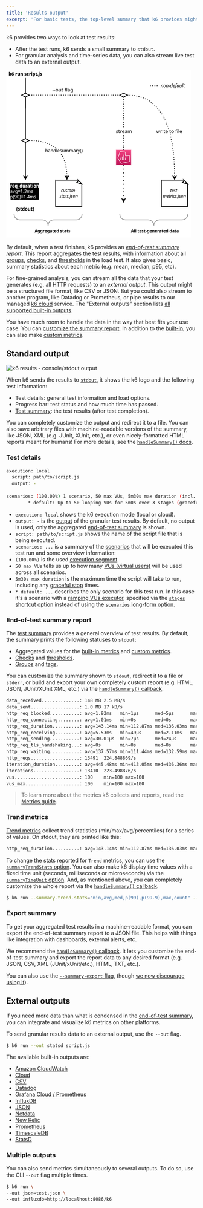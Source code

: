 ```yaml
---
title: 'Results output'
excerpt: 'For basic tests, the top-level summary that k6 provides might be enough. For detailed analysis, you can stream all data your test outputs to an external source.'
---
```


k6 provides two ways to look at test results:
* After the test runs, k6 sends a small summary to `stdout`.
* For granular analysis and time-series data, you can also stream live test data to an external output.


![A diagram of the two broad ways to handle results: aggregated and granular](./images/k6-results-diagram.png)

By default, when a test finishes, k6 provides an [_end-of-test summary report_](#end-of-test-summary-report).
This report aggregates the test results, with information about all [groups](/using-k6/tags-and-groups#groups), [checks](/using-k6/checks), and [thresholds](/using-k6/thresholds) in the load test.
It also gives basic, summary statistics about each metric (e.g. mean, median, p95, etc).

For fine-grained analysis, you can stream all the data that your test generates (e.g. all HTTP requests) to an _external output_.
This output might be a structured file format, like CSV or JSON.
But you could also stream to another program, like Datadog or Prometheus, or pipe results to our managed [k6 cloud](/results-visualization/cloud) service.
The "External outputs" section lists [all supported built-in outputs](/getting-started/results-output#external-outputs).

You have much room to handle the data in the way that best fits your use case.
You can [customize the summary report](/results-visualization/end-of-test-summary#handlesummary-callback).
In addition to the [built-in](/using-k6/metrics#built-in-metrics), you can also make [custom metrics](/using-k6/metrics#custom-metrics).


## Standard output

![k6 results - console/stdout output](./images/k6-results-stdout.png)

When k6 sends the results to [`stdout`](https://en.wikipedia.org/wiki/Standard_streams#Standard_output_(stdout)), it shows the k6 logo and the following test information:

- Test details: general test information and load options.
- Progress bar: test status and how much time has passed.
- [Test summary](/results-visualization/end-of-test-summary): the test results (after test completion).

You can completely customize the output and redirect it to a file.
You can also save arbitrary files with machine-readable versions of the summary, like JSON, XML (e.g. JUnit, XUnit, etc.), or even nicely-formatted HTML reports meant for humans!
For more details, see the [`handleSummary()` docs](/results-visualization/end-of-test-summary#handlesummary-callback).

### Test details

<CodeGroup labels={[]}>

```bash
execution: local
  script: path/to/script.js
  output: -

scenarios: (100.00%) 1 scenario, 50 max VUs, 5m30s max duration (incl. graceful stop):
        * default: Up to 50 looping VUs for 5m0s over 3 stages (gracefulRampDown: 30s, gracefulStop: 30s)
```

</CodeGroup>

- `execution: local` shows the k6 execution mode (local or cloud).
- `output: -` is the [output](/getting-started/results-output#external-outputs) of the granular test results. By default, no output is used, only the aggregated [end-of-test summary](/results-visualization/end-of-test-summary) is shown.
- `script: path/to/script.js` shows the name of the script file that is being executed.
- `scenarios: ...` is a summary of the [scenarios](/using-k6/scenarios) that will be executed this test run and some overview information:
- `(100.00%)` is the used [execution segment](/using-k6/options#execution-segment)
- `50 max VUs` tells us up to how many [VUs (virtual users)](/misc/glossary#virtual-users) will be used across all scenarios.
- `5m30s max duration` is the maximum time the script will take to run, including any [graceful stop](/using-k6/scenarios/graceful-stop) times.
- `* default: ...` describes the only scenario for this test run. In this case it's a scenario with a [ramping VUs executor](/using-k6/scenarios/executors/ramping-vus), specified via the [`stages` shortcut option](/using-k6/options#stages) instead of using the [`scenarios` long-form option](/using-k6/options#scenarios).

### End-of-test summary report

The [test summary](/results-visualization/end-of-test-summary) provides a general overview of test results.
By default, the summary prints the following statuses to `stdout`:

- Aggregated values for the [built-in metrics](/using-k6/metrics#built-in-metrics) and [custom metrics](/using-k6/metrics#custom-metrics).
- [Checks](/using-k6/checks) and [thresholds](/using-k6/thresholds).
- [Groups](/using-k6/tags-and-groups#groups) and [tags](/using-k6/tags-and-groups#tags).

You can customize the summary shown to `stdout`, redirect it to a file or `stderr`, or build and export your own completely custom report (e.g. HTML, JSON, JUnit/XUnit XML, etc.) via the [`handleSummary()` callback](/results-visualization/end-of-test-summary#handlesummary-callback).


<CodeGroup labels={[]}>

```bash
data_received..............: 148 MB 2.5 MB/s
data_sent..................: 1.0 MB 17 kB/s
http_req_blocked...........: avg=1.92ms   min=1µs      med=5µs      max=288.73ms p(90)=11µs     p(95)=17µs
http_req_connecting........: avg=1.01ms   min=0s       med=0s       max=166.44ms p(90)=0s       p(95)=0s
http_req_duration..........: avg=143.14ms min=112.87ms med=136.03ms max=1.18s    p(90)=164.2ms  p(95)=177.75ms
http_req_receiving.........: avg=5.53ms   min=49µs     med=2.11ms   max=1.01s    p(90)=9.25ms   p(95)=11.8ms
http_req_sending...........: avg=30.01µs  min=7µs      med=24µs     max=1.89ms   p(90)=48µs     p(95)=63µs
http_req_tls_handshaking...: avg=0s       min=0s       med=0s       max=0s       p(90)=0s       p(95)=0s
http_req_waiting...........: avg=137.57ms min=111.44ms med=132.59ms max=589.4ms  p(90)=159.95ms p(95)=169.41ms
http_reqs..................: 13491  224.848869/s
iteration_duration.........: avg=445.48ms min=413.05ms med=436.36ms max=1.48s    p(90)=464.94ms p(95)=479.66ms
iterations.................: 13410  223.498876/s
vus........................: 100    min=100 max=100
vus_max....................: 100    min=100 max=100
```

</CodeGroup>

> To learn more about the metrics k6 collects and reports, read the [Metrics guide](/using-k6/metrics).

### Trend metrics

[Trend metrics](/using-k6/metrics#metric-types) collect trend statistics (min/max/avg/percentiles) for a series of values.
On stdout, they are printed like this:

<CodeGroup labels={[]}>

```bash
http_req_duration..........: avg=143.14ms min=112.87ms med=136.03ms max=1.18s    p(90)=164.2ms  p(95)=177.75ms
```

</CodeGroup>

To change the stats reported for `Trend` metrics, you can use the [`summaryTrendStats` option](/using-k6/options#summary-trend-stats).
You can also make k6 display time values with a fixed time unit (seconds, milliseconds or microseconds) via the [`summaryTimeUnit` option](/using-k6/options#summary-time-unit).
And, as mentioned above, you can completely customize the whole report via the [`handleSummary()` callback](/results-visualization/end-of-test-summary#handlesummary-callback).

<CodeGroup labels={[]}>

```bash
$ k6 run --summary-trend-stats="min,avg,med,p(99),p(99.9),max,count" --summary-time-unit=ms  script.js
```

</CodeGroup>

### Export summary

To get your aggregated test results in a machine-readable format,
you can export the end-of-test summary report to a JSON file.
This helps with things like integration with dashboards, external alerts, etc.

We recommend the [`handleSummary()` callback](/results-visualization/end-of-test-summary#handlesummary-callback).
It lets you customize the end-of-test summary and export the report data to any desired format (e.g. JSON, CSV, XML (JUnit/xUnit/etc.), HTML, TXT, etc.).

You can also use the [`--summary-export` flag](/using-k6/options#summary-export), though [we now discourage using it](/results-visualization/end-of-test-summary#summary-export-to-a-json-file)).

## External outputs

If you need more data than what is condensed in the [end-of-test summary](/results-visualization/end-of-test-summary), you can integrate and visualize k6 metrics on other platforms.

To send granular results data to an external output, use the `--out` flag.

<CodeGroup labels={[]}>

```bash
$ k6 run --out statsd script.js
```

</CodeGroup>

The available built-in outputs are:

<Glossary>

- [Amazon CloudWatch](/results-visualization/amazon-cloudwatch)
- [Cloud](/results-visualization/cloud)
- [CSV](/results-visualization/csv)
- [Datadog](/results-visualization/datadog)
- [Grafana Cloud / Prometheus](/results-visualization/grafana-cloud)
- [InfluxDB](/results-visualization/influxdb-+-grafana)
- [JSON](/results-visualization/json)
- [Netdata](/results-visualization/netdata)
- [New Relic](/results-visualization/new-relic)
- [Prometheus](/results-visualization/prometheus)
- [TimescaleDB](/results-visualization/timescaledb)
- [StatsD](/results-visualization/statsd)

</Glossary>

### Multiple outputs

You can also send metrics simultaneously to several outputs.
To do so, use the CLI `--out` flag multiple times.

<CodeGroup labels={[]}>

```bash
$ k6 run \
--out json=test.json \
--out influxdb=http://localhost:8086/k6
```
</CodeGroup>

